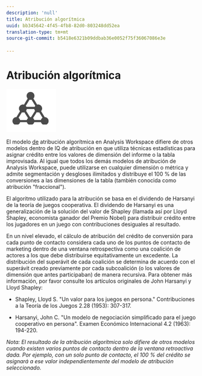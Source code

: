 ```yaml
---
description: 'null'
title: Atribución algorítmica
uuid: bb345642-4f45-4fb8-82d0-803248dd52ea
translation-type: tm+mt
source-git-commit: b5418e6321b09ddbab36e0052f75f36067086e3e

---
```



# Atribución algorítmica

![Algoritmo](assets/algorithmic.png)

El modelo [de](https://docs.adobe.com/content/help/en/analytics/analyze/analysis-workspace/panels/attribution/attribution.html#attribution-models) atribución algorítmica en Analysis Workspace difiere de otros modelos dentro de IQ de atribución en que utiliza técnicas estadísticas para asignar crédito entre los valores de dimensión del informe o la tabla improvisada. Al igual que todos los demás modelos de atribución de Analysis Workspace, puede utilizarse en cualquier dimensión o métrica y admite segmentación y desgloses ilimitados y distribuye el 100 % de las conversiones a las dimensiones de la tabla (también conocida como atribución &quot;fraccional&quot;).

El algoritmo utilizado para la atribución se basa en el dividendo de Harsanyi de la teoría de juegos cooperativa. El dividendo de Harsanyi es una generalización de la solución del valor de Shapley (llamada así por Lloyd Shapley, economista ganador del Premio Nobel) para distribuir crédito entre los jugadores en un juego con contribuciones desiguales al resultado.

En un nivel elevado, el cálculo de atribución del crédito de conversión para cada punto de contacto considera cada uno de los puntos de contacto de marketing dentro de una ventana retrospectiva como una coalición de actores a los que debe distribuirse equitativamente un excedente. La distribución del superávit de cada coalición se determina de acuerdo con el superávit creado previamente por cada subcoalición (o los valores de dimensión que antes participaban) de manera recursiva. Para obtener más información, por favor consulte los artículos originales de John Harsanyi y Lloyd Shapley:

* Shapley, Lloyd S. &quot;Un valor para los juegos en persona.&quot; Contribuciones a la Teoría de los Juegos 2.28 (1953): 307-317.

* Harsanyi, John C. &quot;Un modelo de negociación simplificado para el juego cooperativo en persona&quot;. Examen Económico Internacional 4.2 (1963): 194-220.

*Nota: El resultado de la atribución algorítmica solo difiere de otros modelos cuando existen varios puntos de contacto dentro de la ventana retroactiva dada. Por ejemplo, con un solo punto de contacto, el 100 % del crédito se asignará a ese valor independientemente del modelo de atribución seleccionado.*